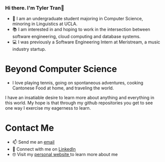 ### Hi there. I'm Tyler Tran👋

<!--
**tylerdtran/tylerdtran** is a ✨ _special_ ✨ repository because its `README.md` (this file) appears on your GitHub profile.

Here are some ideas to get you started:

- 🔭 I’m currently working on ...
- 🌱 I’m currently learning ...
- 👯 I’m looking to collaborate on ...
- 🤔 I’m looking for help with ...
- 💬 Ask me about ...
- 📫 How to reach me: ...
- 😄 Pronouns: ...
- ⚡ Fun fact: ...
-->
- 🌱 I am an undergraduate student majoring in Computer Science, minoring in Linguistics at UCLA.
- 📚 I am interested in and hoping to work in the intersection between software engineering, cloud computing and database systems.
- 💻 I was previously a Software Engineering Intern at Meristream, a music industry startup. 

# Beyond Computer Science
- I love playing tennis, going on spontaneous adventures, cooking Cantonese Food at home, and traveling the world.

I have an insatiable desire to learn more about anything and everything in this world. My hope is that through my github repositories you get 
to see one way I exercise my eagerness to learn. 

# Contact Me
- 📫 Send me an <a href="mailto:tylerduytran@gmail.com">email</a>
- 🤝 Connect with me on <a href="https://www.linkedin.com/in/tylerdtran/">LinkedIn</a>
- 🤓 Visit my <a href="https://www.tylertran.me/"> personal website </a> to learn more about me 
